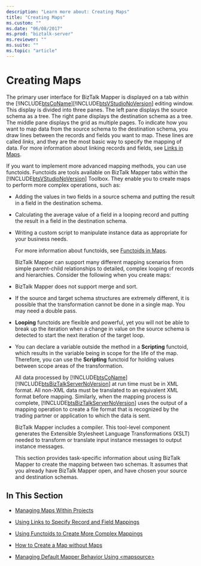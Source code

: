```yaml
---
description: "Learn more about: Creating Maps"
title: "Creating Maps"
ms.custom: ""
ms.date: "06/08/2017"
ms.prod: "biztalk-server"
ms.reviewer: ""
ms.suite: ""
ms.topic: "article"
---
```

# Creating Maps
The primary user interface for BizTalk Mapper is displayed on a tab within the [!INCLUDE[btsCoName](../includes/btsconame-md.md)][!INCLUDE[btsVStudioNoVersion](../includes/btsvstudionoversion-md.md)] editing window. This display is divided into three panes. The left pane displays the source schema as a tree. The right pane displays the destination schema as a tree. The middle pane displays the grid as multiple pages. To indicate how you want to map data from the source schema to the destination schema, you draw lines between the records and fields you want to map. These lines are called *links*, and they are the most basic way to specify the mapping of data. For more information about linking records and fields, see [Links in Maps](../core/links-in-maps.md).  
  
 If you want to implement more advanced mapping methods, you can use functoids. Functoids are tools available on BizTalk Mapper tabs within the [!INCLUDE[btsVStudioNoVersion](../includes/btsvstudionoversion-md.md)] Toolbox. They enable you to create maps to perform more complex operations, such as:  
  
- Adding the values in two fields in a source schema and putting the result in a field in the destination schema.  
  
- Calculating the average value of a field in a looping record and putting the result in a field in the destination schema.  
  
- Writing a custom script to manipulate instance data as appropriate for your business needs.  
  
  For more information about functoids, see [Functoids in Maps](../core/functoids-in-maps.md).  
  
  BizTalk Mapper can support many different mapping scenarios from simple parent-child relationships to detailed, complex looping of records and hierarchies. Consider the following when you create maps:  
  
- BizTalk Mapper does not support merge and sort.  
  
- If the source and target schema structures are extremely different, it is possible that the transformation cannot be done in a single map. You may need a double pass.  
  
- **Looping** functoids are flexible and powerful, yet you will not be able to break up the iteration when a change in value on the source schema is detected to start the next iteration of the target loop.  
  
- You can declare a variable outside the method in a **Scripting** functoid, which results in the variable being in scope for the life of the map. Therefore, you can use the **Scripting** functoid for holding values between scope areas of the transformation.  
  
  All data processed by [!INCLUDE[btsCoName](../includes/btsconame-md.md)][!INCLUDE[btsBizTalkServerNoVersion](../includes/btsbiztalkservernoversion-md.md)] at run time must be in XML format. All non-XML data must be translated to an equivalent XML format before mapping. Similarly, when the mapping process is complete, [!INCLUDE[btsBizTalkServerNoVersion](../includes/btsbiztalkservernoversion-md.md)] uses the output of a mapping operation to create a file format that is recognized by the trading partner or application to which the data is sent.  
  
  BizTalk Mapper includes a compiler. This tool-level component generates the Extensible Stylesheet Language Transformations (XSLT) needed to transform or translate input instance messages to output instance messages.  
  
  This section provides task-specific information about using BizTalk Mapper to create the mapping between two schemas. It assumes that you already have BizTalk Mapper open, and have chosen your source and destination schemas.  
  
## In This Section  
  
-   [Managing Maps Within Projects](../core/managing-maps-within-projects.md)  
  
-   [Using Links to Specify Record and Field Mappings](../core/using-links-to-specify-record-and-field-mappings.md)  
  
-   [Using Functoids to Create More Complex Mappings](../core/using-functoids-to-create-more-complex-mappings.md)  
  
-   [How to Create a Map without Maps](../core/how-to-create-a-map-without-maps.md)  
  
-   [Managing Default Mapper Behavior Using \<mapsource\>](../core/managing-default-mapper-behavior-using-mapsource.md)
